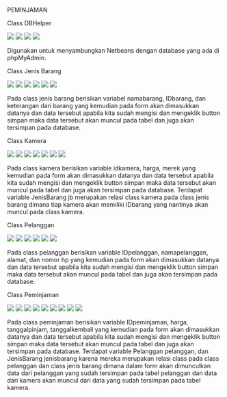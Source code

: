 PEMINJAMAN

Class DBHelper

<img src="./db1.jpg"/>
<img src="./db2.jpg"/>
<img src="./db3.jpg"/>
<img src="./db4.jpg"/>

Digunakan untuk menyambungkan Netbeans dengan database yang ada di phpMyAdmin.

Class Jenis Barang

<img src="./jb1.jpg"/>
<img src="./jb2.jpg"/>
<img src="./jb3.jpg"/>
<img src="./jb4.jpg"/>
<img src="./jb5.jpg"/>
<img src="./jb6.jpg"/>

Pada class jenis barang berisikan variabel namabarang, IDbarang, dan keterangan dari barang yang kemudian pada form akan dimasukkan datanya dan data tersebut apabila kita 
sudah mengisi dan mengeklik button simpan maka data tersebut akan muncul pada tabel dan juga akan tersimpan pada database.

Class Kamera

<img src="./kam1.jpg"/>
<img src="./kam2.jpg"/>
<img src="./kam3.jpg"/>
<img src="./kam4.jpg"/>
<img src="./kam5.jpg"/>
<img src="./kam6.jpg"/>
<img src="./kam7.jpg"/>

Pada class kamera berisikan variable idkamera, harga, merek yang kemudian pada form akan dimasukkan datanya dan data tersebut apabila kita 
sudah mengisi dan mengeklik button simpan maka data tersebut akan muncul pada tabel dan juga akan tersimpan pada database. Terdapat variable JenisBarang jb merupakan 
relasi class kamera pada class jenis barang dimana tiap kamera akan memiliki IDbarang yang nantinya akan muncul pada class kamera.

Class Pelanggan

<img src="./pel1.jpg"/>
<img src="./pel2.jpg"/>
<img src="./pel3.jpg"/>
<img src="./pel4.jpg"/>
<img src="./pel5.jpg"/>
<img src="./pel6.jpg"/>

Pada class pelanggan berisikan variable IDpelanggan, namapelanggan, alamat, dan nomor hp yang kemudian pada form akan dimasukkan datanya dan data tersebut apabila kita 
sudah mengisi dan mengeklik button simpan maka data tersebut akan muncul pada tabel dan juga akan tersimpan pada database. 

Class Peminjaman

<img src="./pem1.jpg"/>
<img src="./pem2.jpg"/>
<img src="./pem3.jpg"/>
<img src="./pem4.jpg"/>
<img src="./pem5.jpg"/>
<img src="./pem6.jpg"/>
<img src="./pem7.jpg"/>
<img src="./pem8.jpg"/>
<img src="./pem9.jpg"/>

Pada class peminjaman berisikan variable IDpeminjaman, harga, tanggalpinjam, tanggalkembali yang kemudian pada form akan dimasukkan datanya dan data tersebut apabila kita 
sudah mengisi dan mengeklik button simpan maka data tersebut akan muncul pada tabel dan juga akan tersimpan pada database. Terdapat variable Pelanggan pelanggan, dan JenisBarang jenisbarang
karena mereka merupakan relasi class pada class pelanggan dan class jenis barang dimana dalam form akan dimunculkan data dari pelanggan yang sudah tersimpan pada tabel pelanggan 
dan data dari kamera akan muncul dari data yang sudah tersimpan pada tabel kamera.
